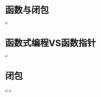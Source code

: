 #  函数与闭包

<img src="https://pic.imgdb.cn/item/6572c5fbc458853aeff07285.jpg" style="zoom:50%;" />

# 函数式编程VS函数指针

<img src="https://pic.imgdb.cn/item/6572c657c458853aeff1cd5e.jpg" style="zoom:50%;" />

# 闭包

<img src="https://pic.imgdb.cn/item/6572c8cdc458853aeff98691.jpg" style="zoom:50%;" />

<img src="https://pic.imgdb.cn/item/6572d4b7c458853aef20bd3c.jpg" style="zoom:50%;" />